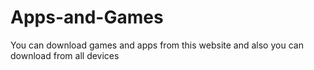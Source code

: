# Apps-and-Games
You can download games and apps from this website and also you can download from all devices

